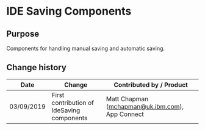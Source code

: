 # IDE Saving Components

## Purpose

Components for handling manual saving and automatic saving.

## Change history

| Date       | Change                                     | Contributed by / Product                        |
| ---------- | ------------------------------------------ | ----------------------------------------------- |
| 03/09/2019 | First contribution of IdeSaving components | Matt Chapman (mchapman@uk.ibm.com), App Connect |
